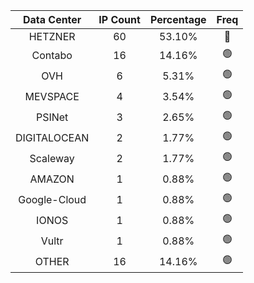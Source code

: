 | Data Center | IP Count | Percentage | Freq |
|:------------:|:--------:|:-----------:|:-----:|
| HETZNER | 60 | 53.10% | 🔴 |
| Contabo | 16 | 14.16% | 🟢 |
| OVH | 6 | 5.31% | 🟢 |
| MEVSPACE | 4 | 3.54% | 🟢 |
| PSINet | 3 | 2.65% | 🟢 |
| DIGITALOCEAN | 2 | 1.77% | 🟢 |
| Scaleway | 2 | 1.77% | 🟢 |
| AMAZON | 1 | 0.88% | 🟢 |
| Google-Cloud | 1 | 0.88% | 🟢 |
| IONOS | 1 | 0.88% | 🟢 |
| Vultr | 1 | 0.88% | 🟢 |
| OTHER | 16 | 14.16% | 🟢 |